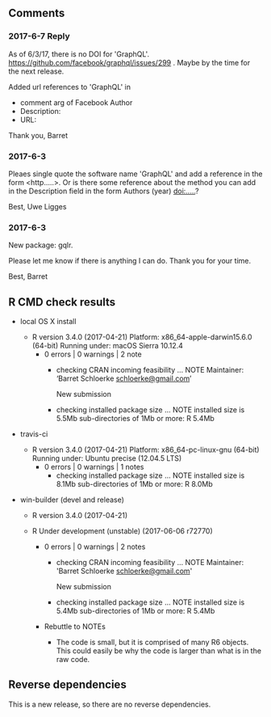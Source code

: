 
## Comments

### 2017-6-7 Reply

As of 6/3/17, there is no DOI for 'GraphQL'. https://github.com/facebook/graphql/issues/299 . Maybe by the time for the next release.

Added url references to 'GraphQL' in
  * comment arg of Facebook Author
  * Description:
  * URL:

Thank you,
Barret


### 2017-6-3

Pleaes single quote the software name 'GraphQL' and add a reference in
the form <http.....>.
Or is there some reference about the method you can add in the
Description field in the form Authors (year) <doi:.....>?

  Best,
Uwe Ligges


### 2017-6-3

New package: gqlr.

Please let me know if there is anything I can do.  Thank you for your time.

Best,
Barret


## R CMD check results

* local OS X install
  * R version 3.4.0 (2017-04-21)
    Platform: x86_64-apple-darwin15.6.0 (64-bit)
    Running under: macOS Sierra 10.12.4
    * 0 errors | 0 warnings | 2 note
      * checking CRAN incoming feasibility ... NOTE
        Maintainer: ‘Barret Schloerke <schloerke@gmail.com>’

        New submission
      * checking installed package size ... NOTE
        installed size is  5.5Mb
        sub-directories of 1Mb or more:
          R   5.4Mb

* travis-ci
  * R version 3.4.0 (2017-04-21)
    Platform: x86_64-pc-linux-gnu (64-bit)
    Running under: Ubuntu precise (12.04.5 LTS)
    * 0 errors | 0 warnings | 1 notes
      * checking installed package size ... NOTE
        installed size is  8.1Mb
        sub-directories of 1Mb or more:
          R   8.0Mb

* win-builder (devel and release)
  * R version 3.4.0 (2017-04-21)
  * R Under development (unstable) (2017-06-06 r72770)

    * 0 errors | 0 warnings | 2 notes
      * checking CRAN incoming feasibility ... NOTE
        Maintainer: 'Barret Schloerke <schloerke@gmail.com>'

        New submission
      * checking installed package size ... NOTE
        installed size is  5.4Mb
        sub-directories of 1Mb or more:
          R   5.4Mb

    * Rebuttle to NOTEs
      * The code is small, but it is comprised of many R6 objects. This could easily be why the code is larger than what is in the raw code.




## Reverse dependencies

This is a new release, so there are no reverse dependencies.
